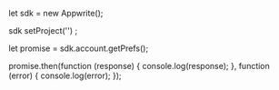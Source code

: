 let sdk = new Appwrite();

sdk
    setProject('')
;

let promise = sdk.account.getPrefs();

promise.then(function (response) {
    console.log(response);
}, function (error) {
    console.log(error);
});